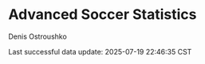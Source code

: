# Advanced Soccer Statistics
Denis Ostroushko

<!-- gfm -->

Last successful data update: 2025-07-19 22:46:35 CST
